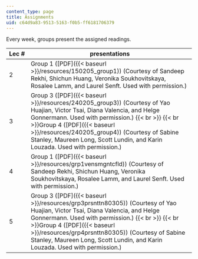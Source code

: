 ```yaml
---
content_type: page
title: Assignments
uid: c64d9a83-9513-5163-f0b5-ff6181706379
---
```


Every week, groups present the assigned readings.

| Lec # | presentations |
| --- | --- |
| 2 | Group 1 ([PDF]({{< baseurl >}}/resources/150205_group1)) (Courtesy of Sandeep Rekhi, Shichun Huang, Veronika Soukhovitskaya, Rosalee Lamm, and Laurel Senft. Used with permission.) |
| 3 | Group 3 ([PDF]({{< baseurl >}}/resources/240205_group3)) (Courtesy of Yao Huajian, Victor Tsai, Diana Valencia, and Helge Gonnermann. Used with permission.)  {{< br >}}  {{< br >}}Group 4 ([PDF]({{< baseurl >}}/resources/240205_group4)) (Courtesy of Sabine Stanley, Maureen Long, Scott Lundin, and Karin Louzada. Used with permission.) |
| 4 | Group 1 ([PDF]({{< baseurl >}}/resources/grp1vensmgntcfld)) (Courtesy of Sandeep Rekhi, Shichun Huang, Veronika Soukhovitskaya, Rosalee Lamm, and Laurel Senft. Used with permission.) |
| 5 | Group 3 ([PDF]({{< baseurl >}}/resources/grp3prsnttn80305)) (Courtesy of Yao Huajian, Victor Tsai, Diana Valencia, and Helge Gonnermann. Used with permission.)  {{< br >}}  {{< br >}}Group 4 ([PDF]({{< baseurl >}}/resources/grp4prsnttn80305)) (Courtesy of Sabine Stanley, Maureen Long, Scott Lundin, and Karin Louzada. Used with permission.)